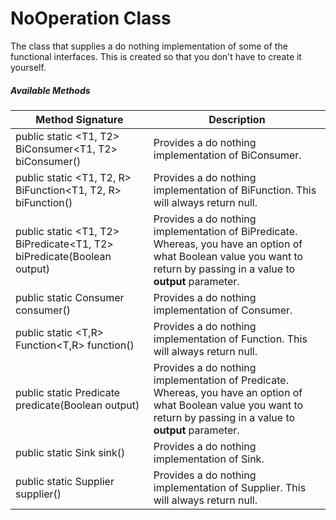 # NoOperation Class

The class that supplies a do nothing implementation of some of the functional interfaces. This is created so that you don't have to create it yourself.

##### Available Methods

| Method Signature                                             | Description                                                  |
| ------------------------------------------------------------ | ------------------------------------------------------------ |
| public static <T1, T2> BiConsumer<T1, T2> biConsumer()       | Provides a do nothing implementation of BiConsumer.          |
| public static <T1, T2, R> BiFunction<T1, T2, R> biFunction() | Provides a do nothing implementation of BiFunction. This will always return null. |
| public static <T1, T2> BiPredicate<T1, T2> biPredicate(Boolean output) | Provides a do nothing implementation of BiPredicate. Whereas, you have an option of what Boolean value you want to return by passing in a value to **output** parameter. |
| public static <T> Consumer<T> consumer()                     | Provides a do nothing implementation of Consumer.            |
| public static <T,R> Function<T,R> function()                 | Provides a do nothing implementation of Function. This will always return null. |
| public static <T> Predicate<T> predicate(Boolean output)     | Provides a do nothing implementation of Predicate. Whereas, you have an option of what Boolean value you want to return by passing in a value to **output** parameter. |
| public static Sink sink()                                    | Provides a do nothing implementation of Sink.                |
| public static <T> Supplier<T> supplier()                     | Provides a do nothing implementation of Supplier. This will always return null. |


